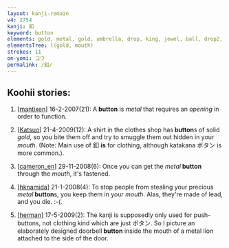 ```yaml
---
layout: kanji-remain
v4: 2754
kanji: 釦
keyword: button
elements: gold, metal, gold, umbrella, drop, king, jewel, ball, drop2, mouth
elementsTree: l(gold, mouth)
strokes: 11
on-yomi: コウ
permalink: /釦/
---
```


## Koohii stories: 

1) [<a href="http://kanji.koohii.com/profile/mantixen">mantixen</a>] 16-2-2007(21): A<strong> button</strong> is <em>metal</em> that requires an <em>opening</em> in order to function.

2) [<a href="http://kanji.koohii.com/profile/Katsuo">Katsuo</a>] 21-4-2009(12): A shirt in the clothes shop has<strong> button</strong>s of solid <em>gold</em>, so you bite them off and try to smuggle them out hidden in your <em>mouth</em>. (Note: Main use of 釦 <strong>is</strong> for clothing, although katakana ボタン is more common.).

3) [<a href="http://kanji.koohii.com/profile/cameron_en">cameron_en</a>] 29-11-2008(6): Once you can get the <em>metal</em><strong> button</strong> through the <em>mouth</em>, it&#039;s fastened.

4) [<a href="http://kanji.koohii.com/profile/hknamida">hknamida</a>] 21-1-2008(4): To stop people from stealing your precious <em>metal</em><strong> button</strong>s, you keep them in your <em>mouth</em>. Alas, they&#039;re made of lead, and you die. :-(.

5) [<a href="http://kanji.koohii.com/profile/herman">herman</a>] 17-5-2009(2): The kanji is supposedly only used for push-buttons, not clothing kind which are just ボタン. So I picture an elaborately designed doorbell<strong> button</strong> inside the mouth of a metal lion attached to the side of the door.

